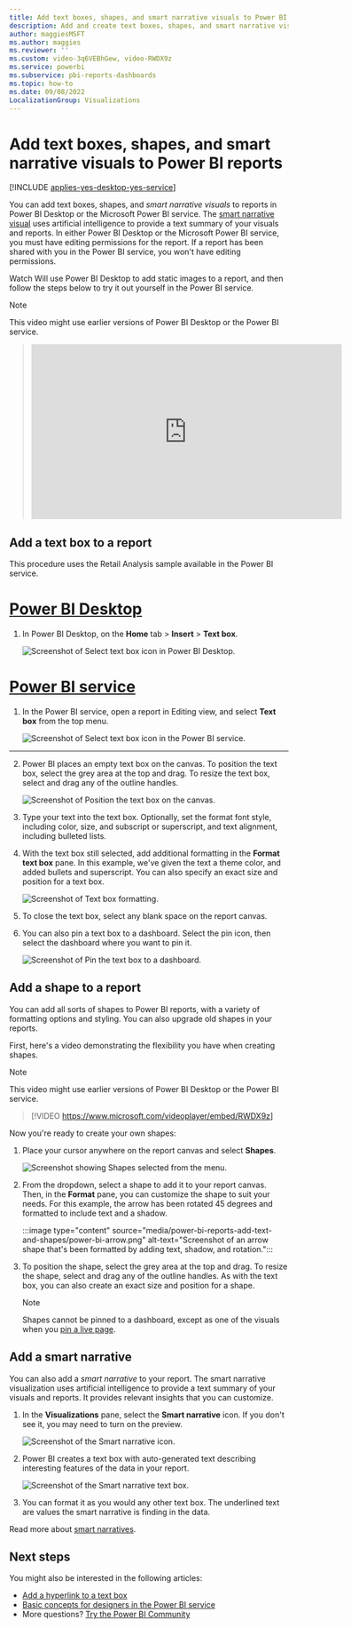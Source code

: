 ```yaml
---
title: Add text boxes, shapes, and smart narrative visuals to Power BI reports
description: Add and create text boxes, shapes, and smart narrative visuals to reports in Power BI Desktop or the Microsoft Power BI service.
author: maggiesMSFT
ms.author: maggies
ms.reviewer: ''
ms.custom: video-3q6VEBhGew, video-RWDX9z
ms.service: powerbi
ms.subservice: pbi-reports-dashboards
ms.topic: how-to
ms.date: 09/08/2022
LocalizationGroup: Visualizations
---
```

# Add text boxes, shapes, and smart narrative visuals to Power BI reports

[!INCLUDE [applies-yes-desktop-yes-service](../includes/applies-yes-desktop-yes-service.md)]

You can add text boxes, shapes, and *smart narrative visuals* to reports in Power BI Desktop or the Microsoft Power BI service. The [smart narrative visual](#add-a-smart-narrative) uses artificial intelligence to provide a text summary of your visuals and reports. In either Power BI Desktop or the Microsoft Power BI service, you must have editing permissions for the report. If a report has been shared with you in the Power BI service, you won't have editing permissions.

Watch Will use Power BI Desktop to add static images to a report, and then follow the steps below to try it out yourself in the Power BI service.

> [!NOTE]  
> This video might use earlier versions of Power BI Desktop or the Power BI service.

> <iframe width="560" height="315" src="https://www.youtube.com/embed/_3q6VEBhGew" frameborder="0" allowfullscreen></iframe>
>

## Add a text box to a report

This procedure uses the Retail Analysis sample available in the Power BI service.

# [Power BI Desktop](#tab/powerbi-desktop)

1. In Power BI Desktop, on the **Home** tab > **Insert** > **Text box**.

   ![Screenshot of Select text box icon in Power BI Desktop.](media/power-bi-reports-add-text-and-shapes/desktop-select-text-box.png)

# [Power BI service](#tab/powerbi-service)

1. In the Power BI service, open a report in Editing view, and select **Text box** from the top menu.

   ![Screenshot of Select text box icon in the Power BI service.](media/power-bi-reports-add-text-and-shapes/power-bi-select-text-box.png)

---

2. Power BI places an empty text box on the canvas. To position the text box, select the grey area at the top and drag. To resize the text box, select and drag any of the outline handles.

   ![Screenshot of Position the text box on the canvas.](media/power-bi-reports-add-text-and-shapes/power-bi-position-text-box.png)

3. Type your text into the text box. Optionally, set the format font style, including color, size, and subscript or superscript, and text alignment, including bulleted lists.

4. With the text box still selected, add additional formatting in the **Format text box** pane. In this example, we've given the text a theme color, and added bullets and superscript. You can also specify an exact size and position for a text box.  

   ![Screenshot of Text box formatting.](media/power-bi-reports-add-text-and-shapes/power-bi-formatting.png)

5. To close the text box, select any blank space on the report canvas.

6. You can also pin a text box to a dashboard. Select the pin icon, then select the dashboard where you want to pin it.

     ![Screenshot of Pin the text box to a dashboard.](media/power-bi-reports-add-text-and-shapes/power-bi-pin-text-box.png)

## Add a shape to a report

You can add all sorts of shapes to Power BI reports, with a variety of formatting options and styling. You can also upgrade old shapes in your reports.

First, here's a video demonstrating the flexibility you have when creating shapes.

> [!NOTE]  
> This video might use earlier versions of Power BI Desktop or the Power BI service.

> [!VIDEO https://www.microsoft.com/videoplayer/embed/RWDX9z]
>

Now you're ready to create your own shapes:

1. Place your cursor anywhere on the report canvas and select **Shapes**.

   ![Screenshot showing Shapes selected from the menu.](media/power-bi-reports-add-text-and-shapes/power-bi-shapes.png)

2. From the dropdown, select a shape to add it to your report canvas. Then, in the **Format** pane, you can customize the shape to suit your needs. For this example, the arrow has been rotated 45 degrees and formatted to include text and a shadow.

   :::image type="content" source="media/power-bi-reports-add-text-and-shapes/power-bi-arrow.png" alt-text="Screenshot of an arrow shape that's been formatted by adding text, shadow, and rotation.":::

3. To position the shape, select the grey area at the top and drag. To resize the shape, select and drag any of the outline handles. As with the text box, you can also create an exact size and position for a shape.

   > [!NOTE]
   > Shapes cannot be pinned to a dashboard, except as one of the visuals when you [pin a live page](service-dashboard-pin-live-tile-from-report.md).
   >  

## Add a smart narrative

You can also add a *smart narrative* to your report. The smart narrative visualization uses artificial intelligence to provide a text summary of your visuals and reports. It provides relevant insights that you can customize.

1. In the **Visualizations** pane, select the **Smart narrative** icon. If you don't see it, you may need to turn on the preview.

    ![Screenshot of the Smart narrative icon.](media/power-bi-reports-add-text-and-shapes/power-bi-smart-narrrative-icon.png)

2. Power BI creates a text box with auto-generated text describing interesting features of the data in your report.

    ![Screenshot of the Smart narrative text box.](media/power-bi-reports-add-text-and-shapes/power-bi-smart-narrrative.png)

3. You can format it as you would any other text box. The underlined text are values the smart narrative is finding in the data.

Read more about [smart narratives](../visuals/power-bi-visualization-smart-narrative.md).

## Next steps

You might also be interested in the following articles:

* [Add a hyperlink to a text box](service-add-hyperlink-to-text-box.md)
* [Basic concepts for designers in the Power BI service](../fundamentals/service-basic-concepts.md)
* More questions? [Try the Power BI Community](https://community.powerbi.com/)
